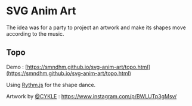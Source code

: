# SVG Anim Art

The idea was for a party to project an artwork and make its shapes move according to the music.

## Topo

Demo : [https://smndhm.github.io/svg-anim-art/topo.html](https://smndhm.github.io/svg-anim-art/topo.html)

Using [Rythm.js](https://github.com/Okazari/Rythm.js) for the shape dance.

Artwork by [@CYKLE](https://www.instagram.com/cykle_graphic/) : https://www.instagram.com/p/BWLUTp3gMsv/
